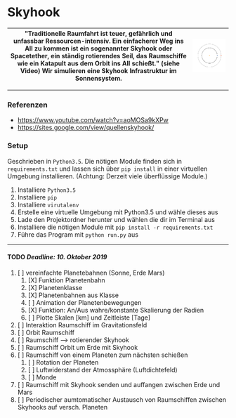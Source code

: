 # Skyhook
    
|"Traditionelle Raumfahrt ist teuer, gefährlich und unfassbar Ressourcen-intensiv. Ein einfacherer Weg  ins All zu kommen ist ein sogenannter Skyhook oder Spacetether,  ein ständig rotierendes Seil, das Raumschiffe wie ein Katapult aus dem Orbit ins All schießt." (siehe Video) Wir simulieren eine Skyhook Infrastruktur im Sonnensystem.  | ![gif](docs/Abb.1.anim.gif) |
|--|--|

---

### Referenzen
+ https://www.youtube.com/watch?v=aoMOSa9kXPw 
+ https://sites.google.com/view/quellenskyhook/

### Setup
Geschrieben in `Python3.5`. Die nötigen Module finden sich in `requirements.txt` und lassen sich über `pip install` in einer virtuellen Umgebung installieren. (Achtung: Derzeit viele überflüssige Module.)

1. Installiere `Python3.5`
2. Installiere `pip`
2. Installiere `virutalenv`
3. Erstelle eine virtuelle Umgebung mit Python3.5 und wähle dieses aus
4. Lade den Projektordner herunter und wählen die dir im Terminal aus
5. Installiere die nötigen Module mit `pip install -r requirements.txt` 
6. Führe das Program mit `python run.py` aus

---

#### TODO  *Deadline: 10. Oktober 2019*
1)  [ ] vereinfachte Planetebahnen (Sonne, Erde Mars)
    1)  [X] Funktion Planetenbahn
    2)  [X] Planetenklasse
    3)  [X] Planetenbahnen aus Klasse
    4)  [ ] Animation der Planetenbewegungen
    5)  [X] Funktion: An/Aus wahre/konstante Skalierung der Radien
    6)  [ ] Plotte Skalen [km] und Zeitleiste [Tage]
2)  [ ] Interaktion Raumschiff im Gravitationsfeld
3)  [ ] Orbit Raumschiff
4)  [ ] Raumschiff --> rotierender Skyhook
5)  [ ] Raumschiff Orbit um Erde mit Skyhook
6)  [ ] Raumschiff von einem Planeten zum nächsten schießen
    1)  [ ] Rotation der Planeten
    2)  [ ] Luftwiderstand der Atmossphäre (Luftdichtefeld)
    3)  [ ] Monde 
7)  [ ] Raumschiff mit Skyhook senden und auffangen zwischen Erde und Mars
8)  [ ] Periodischer aumtomatischer Austausch von Raumschiffen zwischen Skyhooks auf versch. Planeten
